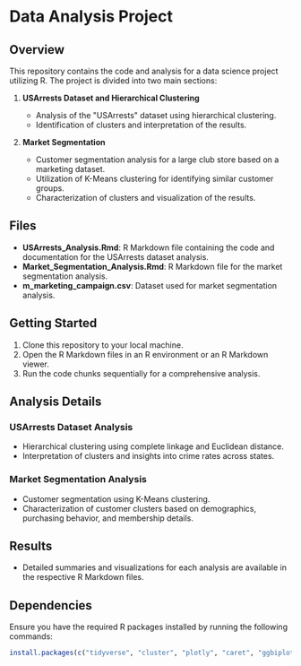 # Data Analysis Project

## Overview

This repository contains the code and analysis for a data science project utilizing R. The project is divided into two main sections:

1. **USArrests Dataset and Hierarchical Clustering**
   - Analysis of the "USArrests" dataset using hierarchical clustering.
   - Identification of clusters and interpretation of the results.

2. **Market Segmentation**
   - Customer segmentation analysis for a large club store based on a marketing dataset.
   - Utilization of K-Means clustering for identifying similar customer groups.
   - Characterization of clusters and visualization of the results.

## Files

- **USArrests_Analysis.Rmd**: R Markdown file containing the code and documentation for the USArrests dataset analysis.
- **Market_Segmentation_Analysis.Rmd**: R Markdown file for the market segmentation analysis.
- **m_marketing_campaign.csv**: Dataset used for market segmentation analysis.

## Getting Started

1. Clone this repository to your local machine.
2. Open the R Markdown files in an R environment or an R Markdown viewer.
3. Run the code chunks sequentially for a comprehensive analysis.

## Analysis Details

### USArrests Dataset Analysis

- Hierarchical clustering using complete linkage and Euclidean distance.
- Interpretation of clusters and insights into crime rates across states.

### Market Segmentation Analysis

- Customer segmentation using K-Means clustering.
- Characterization of customer clusters based on demographics, purchasing behavior, and membership details.

## Results

- Detailed summaries and visualizations for each analysis are available in the respective R Markdown files.

## Dependencies

Ensure you have the required R packages installed by running the following commands:

```R
install.packages(c("tidyverse", "cluster", "plotly", "caret", "ggbiplot", "ggdendro", "fastDummies", "arsenal", "data.table", "dplyr", "factoextra"))


